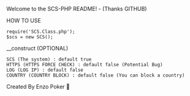 
Welcome to the SCS-PHP README! - (Thanks GITHUB)


HOW TO USE

    require('SCS.Class.php');
    $scs = new SCS();

__construct (OPTIONAL)

    SCS (The system) : default true
    HTTPS (HTTPS FORCE CHECK) : default false (Potential Bug)
    LOG (LOG IP) : default false
    COUNTRY (COUNTRY BLOCK) : default false (You can block a country)


Created By Enzo Poker 🔢
